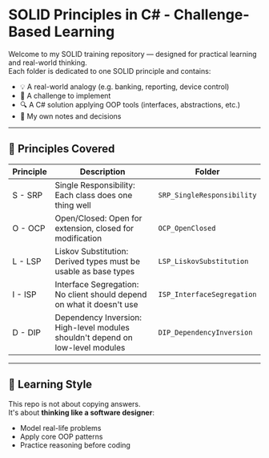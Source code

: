# SOLID Principles in C# - Challenge-Based Learning

Welcome to my SOLID training repository — designed for practical learning and real-world thinking.  
Each folder is dedicated to one SOLID principle and contains:

- 💡 A real-world analogy (e.g. banking, reporting, device control)
- 🧩 A challenge to implement
- 🔍 A C# solution applying OOP tools (interfaces, abstractions, etc.)
- 🧠 My own notes and decisions

---

## 👣 Principles Covered

| Principle | Description | Folder |
|----------|-------------|--------|
| S - SRP  | Single Responsibility: Each class does one thing well | `SRP_SingleResponsibility` |
| O - OCP  | Open/Closed: Open for extension, closed for modification | `OCP_OpenClosed` |
| L - LSP  | Liskov Substitution: Derived types must be usable as base types | `LSP_LiskovSubstitution` |
| I - ISP  | Interface Segregation: No client should depend on what it doesn't use | `ISP_InterfaceSegregation` |
| D - DIP  | Dependency Inversion: High-level modules shouldn't depend on low-level modules | `DIP_DependencyInversion` |

---

## 🧠 Learning Style

This repo is not about copying answers.  
It's about **thinking like a software designer**:  
- Model real-life problems
- Apply core OOP patterns
- Practice reasoning before coding
